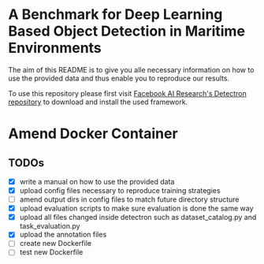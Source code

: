 # A Benchmark for Deep Learning Based Object Detection in Maritime Environments

The aim of this README is to give you alle necessary information on how to use the provided data and thus enable you to reproduce our results. 

To use this repository please first visit [Facebook AI Research's Detectron repository](https://github.com/facebookresearch/Detectron) to download and install the used framework.

# Amend Docker Container



## TODOs
- [x] write a manual on how to use the provided data
- [x] upload config files necessary to reproduce training strategies
- [ ] amend output dirs in config files to match future directory structure
- [x] upload evaluation scripts to make sure evaluation is done the same way
- [x] upload all files changed inside detectron such as dataset_catalog.py and task_evaluation.py
- [x] upload the annotation files
- [ ] create new Dockerfile
- [ ] test new Dockerfile